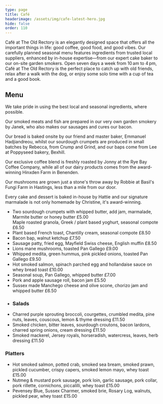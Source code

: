 ```yaml
---
type: page
title: Café
headerimage: /assets/img/cafe-latest-hero.jpg
hide: false
order: 110
---
```

Café at The Old Rectory is an elegantly designed space that offers all the important things in life: good coffee, good food, and good vibes. Our carefully planned seasonal menu features ingredients from trusted local suppliers, enhanced by in-house expertise—from our expert cake baker to our on-site garden smokers. Open seven days a week from 10 am to 4 pm, Café at The Old Rectory is the perfect place to catch up with old friends, relax after a walk with the dog, or enjoy some solo time with a cup of tea and a good book.

## Menu

We take pride in using the best local and seasonal ingredients, where possible.

Our smoked meats and fish are prepared in our very own garden smokery by Janek, who also makes our sausages and cures our bacon.

Our bread is baked onsite by our friend and master baker, Emmanuel Hadjiandreou, whilst our sourdough crumpets are produced in small batches by Rebecca, from Crump and Grind, and our baps come from Lee at Poppyseed bakery, Bexhill.

Our exclusive coffee blend is freshly roasted by Jonny at the Rye Bay Coffee Company, while all of our dairy products comes from the award-winning Hinxden Farm in Benenden.

Our mushrooms are grown just a stone's throw away by Robbie at Basil's Fungi Farm in Hastings, less than a mile from our door.

Every cake and dessert is baked in-house by Hattie and our signature marmalade is not only homemade by Christine, it's award-winning.

<div class="menu">
<div class="menu-col">

* Two sourdough crumpets with whipped butter, add jam, marmalade, Marmite butter or honey butter £5.00\
  Maple roasted granola, Greek / plant based yoghurt, seasonal compote £6.50
* Plant based French toast, Chantilly cream, seasonal compote £8.50
* Bacon bap, walnut ketchup £7.50
* Sausage patty, fried egg, Mayfield Swiss cheese, English muffin £8.50
* Lions mane mushrooms, toasted Pan Gallego £9.00
* Whipped medita, green hummus, pink pickled onions, toasted Pan Gallego £9.50
* Hot smoked salmon, spinach parched egg and hollandaise sauce on whey bread toast £10.00
* Seasonal soup, Pan Gallego, whipped butter £7.00
* Pork and apple sausage roll, bacon jam £5.50
* Sussex made Manchego cheese and olive scone, chorizo jam and whipped butter £6.50
* ### Salads
* Charred purple sprouting broccoli, courgettes, crumbled medita, pine nuts, leaves, couscous, lemon & thyme dressing £11.50
* Smoked chicken, bitter leaves, sourdough croutons, bacon lardons, charred spring onions, cream dressing £11.50
* Smoked mackerel, Jersey royals, horseradish, watercress, leaves, herb dressing £11.50

### Platters

* Hot smoked salmon, potted crab, smoked sea bream, smoked prawn, pickled cucumber, crispy capers, smoked lemon mayo, whey toast £15.00
* Nutmeg & mustard pork sausage, pork loin, garlic sausage, pork collar, pork rillette, cornichons, piccalilli, whey toast £15.00
* Pevensey Blue, Sussex Charmer, smoked brie, Rosary Log, walnuts, pickled pear, whey toast £15.00

</div>
</div>
